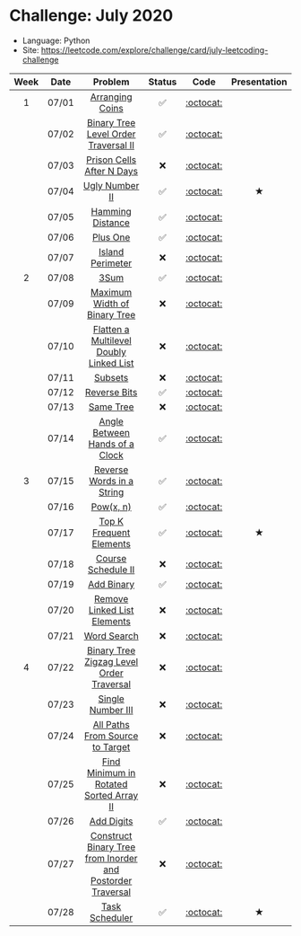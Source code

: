 # Challenge: July 2020
* Language: Python
* Site: https://leetcode.com/explore/challenge/card/july-leetcoding-challenge

|Week|Date|Problem|Status|Code|Presentation|
|:--:|:--:|:--:|:--:|:--:|:--:|
|1|07/01|[Arranging Coins](https://leetcode.com/explore/challenge/card/july-leetcoding-challenge/544/week-1-july-1st-july-7th/3377/)|✅|[:octocat:](./0701.py)||
||07/02|[Binary Tree Level Order Traversal II](https://leetcode.com/explore/challenge/card/july-leetcoding-challenge/544/week-1-july-1st-july-7th/3378/)|✅|[:octocat:](./0702.py)||
||07/03|[Prison Cells After N Days](https://leetcode.com/explore/challenge/card/july-leetcoding-challenge/544/week-1-july-1st-july-7th/3379/)|❌|[:octocat:](./0703.py)||
||07/04|[Ugly Number II](https://leetcode.com/explore/challenge/card/july-leetcoding-challenge/544/week-1-july-1st-july-7th/3380/)|✅|[:octocat:](./0704.py)|★|
||07/05|[Hamming Distance](https://leetcode.com/explore/challenge/card/july-leetcoding-challenge/544/week-1-july-1st-july-7th/3381/)|✅|[:octocat:](./0705.py)||
||07/06|[Plus One](https://leetcode.com/explore/challenge/card/july-leetcoding-challenge/544/week-1-july-1st-july-7th/3382/)|✅|[:octocat:](./0706.py)||
||07/07|[Island Perimeter](https://leetcode.com/explore/challenge/card/july-leetcoding-challenge/544/week-1-july-1st-july-7th/3383/)|❌|[:octocat:](./0707.py)||
|2|07/08|[3Sum](https://leetcode.com/explore/challenge/card/july-leetcoding-challenge/545/week-2-july-8th-july-14th/3384/)|✅|[:octocat:](./0708.py)||
||07/09|[Maximum Width of Binary Tree](https://leetcode.com/explore/challenge/card/july-leetcoding-challenge/545/week-2-july-8th-july-14th/3385/)|❌|[:octocat:](./0709.py)||
||07/10|[Flatten a Multilevel Doubly Linked List](https://leetcode.com/explore/challenge/card/july-leetcoding-challenge/545/week-2-july-8th-july-14th/3386/)|❌|[:octocat:](./0710.py)||
||07/11|[Subsets](https://leetcode.com/explore/challenge/card/july-leetcoding-challenge/545/week-2-july-8th-july-14th/3387/)|❌|[:octocat:](./0711.py)||
||07/12|[Reverse Bits](https://leetcode.com/explore/challenge/card/july-leetcoding-challenge/545/week-2-july-8th-july-14th/3388/)|✅|[:octocat:](./0712.py)||
||07/13|[Same Tree](https://leetcode.com/explore/challenge/card/july-leetcoding-challenge/545/week-2-july-8th-july-14th/3389/)|❌|[:octocat:](./0713.py)||
||07/14|[Angle Between Hands of a Clock](https://leetcode.com/explore/challenge/card/july-leetcoding-challenge/545/week-2-july-8th-july-14th/3390/)|✅|[:octocat:](./0714.py)||
|3|07/15|[Reverse Words in a String](https://leetcode.com/explore/challenge/card/july-leetcoding-challenge/546/week-3-july-15th-july-21st/3391/)|✅|[:octocat:](./0715.py)||
||07/16|[Pow(x, n)](https://leetcode.com/explore/challenge/card/july-leetcoding-challenge/546/week-3-july-15th-july-21st/3392/)|✅|[:octocat:](./0716.py)||
||07/17|[Top K Frequent Elements](https://leetcode.com/explore/challenge/card/july-leetcoding-challenge/546/week-3-july-15th-july-21st/3393/)|✅|[:octocat:](./0717.py)|★|
||07/18|[Course Schedule II](https://leetcode.com/explore/challenge/card/july-leetcoding-challenge/546/week-3-july-15th-july-21st/3394/)|❌|[:octocat:](./0718.py)||
||07/19|[Add Binary](https://leetcode.com/explore/challenge/card/july-leetcoding-challenge/546/week-3-july-15th-july-21st/3395/)|✅|[:octocat:](./0719.py)||
||07/20|[Remove Linked List Elements](https://leetcode.com/explore/challenge/card/july-leetcoding-challenge/546/week-3-july-15th-july-21st/3396/)|❌|[:octocat:](./0720.py)||
||07/21|[Word Search](https://leetcode.com/explore/challenge/card/july-leetcoding-challenge/546/week-3-july-15th-july-21st/3397/)|❌|[:octocat:](./0721.py)||
|4|07/22|[Binary Tree Zigzag Level Order Traversal](https://leetcode.com/explore/challenge/card/july-leetcoding-challenge/546/week-3-july-15th-july-21st/3398/)|❌|[:octocat:](./0722.py)||
||07/23|[Single Number III](https://leetcode.com/explore/challenge/card/july-leetcoding-challenge/546/week-3-july-15th-july-21st/3399/)|❌|[:octocat:](./0723.py)||
||07/24|[All Paths From Source to Target](https://leetcode.com/explore/challenge/card/july-leetcoding-challenge/546/week-3-july-15th-july-21st/3400/)|❌|[:octocat:](./0724.py)||
||07/25|[Find Minimum in Rotated Sorted Array II](https://leetcode.com/explore/challenge/card/july-leetcoding-challenge/546/week-3-july-15th-july-21st/3401/)|❌|[:octocat:](./0725.py)||
||07/26|[Add Digits](https://leetcode.com/explore/challenge/card/july-leetcoding-challenge/546/week-3-july-15th-july-21st/3402/)|✅|[:octocat:](./0726.py)||
||07/27|[Construct Binary Tree from Inorder and Postorder Traversal](https://leetcode.com/explore/challenge/card/july-leetcoding-challenge/546/week-3-july-15th-july-21st/3403/)|❌|[:octocat:](./0727.py)||
||07/28|[Task Scheduler](https://leetcode.com/explore/challenge/card/july-leetcoding-challenge/546/week-3-july-15th-july-21st/3404/)|✅|[:octocat:](./0728.py)|★|
